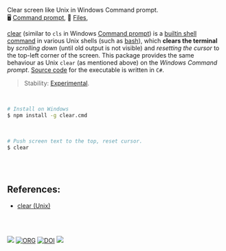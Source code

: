 Clear screen like Unix in Windows Command prompt.<br>
🖥️ [Command prompt](https://www.npmjs.com/package/clear.cmd),
📜 [Files](https://unpkg.com/clear.cmd/),

[clear] (similar to `cls` in Windows [Command prompt]) is a [builtin shell command]
in various Unix shells (such as [bash]), which **clears the terminal** by
*scrolling down* (until old output is not visible) and *resetting the cursor* to the
top-left corner of the screen. This package provides the same behaviour as Unix
`clear` (as mentioned above) on the *Windows Command prompt*. [Source code] for the
executable is written in `C#`.

> Stability: [Experimental](https://www.youtube.com/watch?v=L1j93RnIxEo).

[clear]: https://en.wikipedia.org/wiki/Clear_(Unix)
[Command prompt]: https://en.wikipedia.org/wiki/Cmd.exe
[builtin shell command]: https://en.wikipedia.org/wiki/Shell_builtin
[bash]: https://en.wikipedia.org/wiki/Bash_(Unix_shell)
[Source code]: src/cs


<br>

```bash
# Install on Windows
$ npm install -g clear.cmd
```

<br>

```bash
# Push screen text to the top, reset cursor.
$ clear
```

<br>
<br>


## References:

- [clear (Unix)][clear]

<br>
<br>


[![](https://i.imgur.com/v5UeMzG.jpg)](https://www.youtube.com/watch?v=jHRiHcgkChw&list=PL2B14E396220BD817&index=9)
[![ORG](https://img.shields.io/badge/org-nodef-green?logo=Org)](https://nodef.github.io)
[![DOI](https://zenodo.org/badge/107167577.svg)](https://zenodo.org/badge/latestdoi/107167577)
![](https://ga-beacon.deno.dev/G-RC63DPBH3P:SH3Eq-NoQ9mwgYeHWxu7cw/github.com/nodef/clear.cmd)
